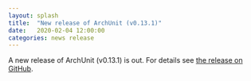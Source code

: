 ```yaml
---
layout: splash
title:  "New release of ArchUnit (v0.13.1)"
date:   2020-02-04 12:00:00
categories: news release
---
```


A new release of ArchUnit (v0.13.1) is out. For details see [the release on GitHub](https://github.com/TNG/ArchUnit/releases/tag/v0.13.1 "ArchUnit v0.13.1 on GitHub").